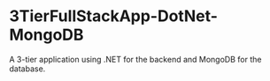 # 3TierFullStackApp-DotNet-MongoDB
A 3-tier application using .NET for the backend and MongoDB for the database.
